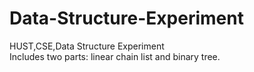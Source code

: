 # Data-Structure-Experiment
HUST,CSE,Data Structure Experiment  
Includes two parts: linear chain list and binary tree.
